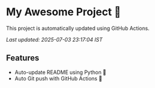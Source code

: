 # My Awesome Project 🚀

This project is automatically updated using GitHub Actions.

_Last updated: 2025-07-03 23:17:04 IST_

## Features
- Auto-update README using Python 🐍
- Auto Git push with GitHub Actions 🤖
